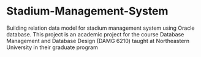 # Stadium-Management-System
Building relation data model for stadium management system using Oracle database. This project is an academic project for the course Database Management and Database Design (DAMG 6210) taught at Northeastern University in their graduate program
